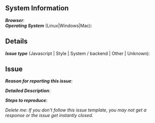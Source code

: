 ## System Information  
***Browser***:  
***Operating System*** (Linux|Windows|Mac):  
  
## Details  
***Issue type*** (Javascript | Style | System / backend | Other | Unknown):
  
## Issue  
***Reason for reporting this issue***:  
  
***Detailed Description***:  
  
***Steps to reproduce***:  
  
  
  
*Delete me: If you don't follow this issue template, you may not get a response or the issue get instantly closed.*
